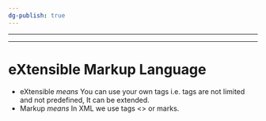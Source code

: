 ```yaml
---
dg-publish: true
---
```

--- 
---
# eXtensible Markup Language

- eXtensible *means* You can use your own tags i.e. tags are not limited and not predefined, It can be extended.
- Markup *means* In XML we use tags <> or marks.